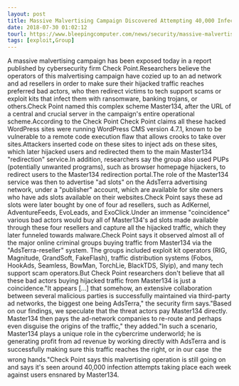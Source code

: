 ```yaml
---
layout: post
title: Massive Malvertising Campaign Discovered Attempting 40,000 Infections per Week
date: 2018-07-30 01:02:12
tourl: https://www.bleepingcomputer.com/news/security/massive-malvertising-campaign-discovered-attempting-40-000-infections-per-week/
tags: [exploit,Group]
---
```

A massive malvertising campaign has been exposed today in a report published by cybersecurity firm Check Point.Researchers believe the operators of this malvertising campaign have cozied up to an ad network and ad resellers in order to make sure their hijacked traffic reaches preferred bad actors, who then redirect victims to tech support scams or exploit kits that infect them with ransomware, banking trojans, or others.Check Point named this complex scheme Master134, after the URL of a central and crucial server in the campaign's entire operational scheme.According to the Check Point Check Point claims all these hacked WordPress sites were running WordPress CMS version 4.7.1, known to be vulnerable to a remote code execution flaw that allows crooks to take over sites.Attackers inserted code on these sites to inject ads on these sites, which later hijacked users and redirected them to the main Master134 "redirection" service.In addition, researchers say the group also used PUPs (potentially unwanted programs), such as browser homepage hijackers, to redirect users to the Master134 redirection portal.The role of the Master134 service was then to advertise "ad slots" on the AdsTerra advertising network, under a "publisher" account, which are available for site owners who have ads slots available on their websites.Check Point says these ad slots were later bought by one of four ad resellers, such as AdKernel, AdventureFeeds, EvoLeads, and ExoClick.Under an immense "coincidence" various bad actors would buy all of Master134's ad slots made available through these four resellers and capture all the hijacked traffic, which they later funneled towards malware.Check Point says it observed almost all of the major online criminal groups buying traffic from Master134 via the "AdsTerra-reseller" system. The groups included exploit kit operators (RIG, Magnitude, GrandSoft, FakeFlash), traffic distribution systems (Fobos, HookAds, Seamless, BowMan, TorchLie, BlackTDS, Slyip), and many tech support scam operators.But Check Point researchers don't believe that all these bad actors buying hijacked traffic from Master134 is just a coincidence."It appears [...] that somehow, an extensive collaboration between several malicious parties is successfully maintained via third-party ad networks, the biggest one being AdsTerra," the security firm says."Based on our findings, we speculate that the threat actors pay Master134 directly. Master134 then pays the ad-network companies to re-route and perhaps even disguise the origins of the traffic," they added."In such a scenario, Master134 plays a unique role in the cybercrime underworld; he is generating profit from ad revenue by working directly with AdsTerra and is successfully making sure this traffic reaches the right, or in our case  the wrong hands."Check Point says this malvertising operation is still going on and says it's seen around 40,000 infection attempts taking place each week against users ensnared by Master134.